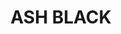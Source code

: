 ---
layout: product
title: "ASH BLACK "
price: "300" 
desc: "Akrilna formulacija za senčenje"
img_path: "/assets/img/A.MIG-0858.jpg"
brand: "AMMO"
available: false
special_offer: false
new: false
soon: false
cat: "020000"
subcat: "020100"
subsubcat: "020106"
sifra: "A.MIG-0858"
popular: false
---